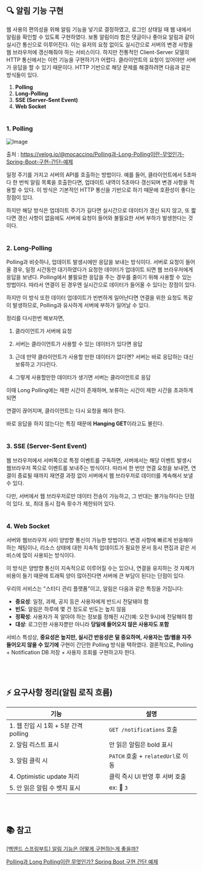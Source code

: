 ## 🔍 알림 기능 구현

웹 사용의 편의성을 위해 알림 기능을 넣기로 결정하였고, 로그인 상태일 때 웹 내에서 알림을 확인할 수 있도록 구현하였다. 보통 알림이라 함은 댓글이나 좋아요 알림과 같이 실시간 통신으로 이루어진다. 이는 유저의 요청 없이도 실시간으로 서버의 변경 사항을 웹 브라우저에 갱신해줘야 하는 서비스이다. 하지만 전통적인 Client-Server 모델의 HTTP 통신에서는 이런 기능을 구현하기가 어렵다. 클라이언트의 요청이 있어야만 서버가 응답을 할 수 있기 때문이다. HTTP 기반으로 해당 문제를 해결하려면 다음과 같은 방식들이 있다.

1. **Polling**
2. **Long-Polling**
3. **SSE (Server-Sent Event)**
4. **Web Socket**
<br></br>
### 1. Polling

![Image](https://github.com/user-attachments/assets/e0ce12cd-da0e-4d00-8a7d-8963fff623ec)

출처 : https://velog.io/@mocaccino/Polling과-Long-Polling이란-무엇인가-Spring-Boot-구현-간단-예제

일정 주기를 가지고 서버의 API를 호출하는 방법이다. 예를 들어, 클라이언트에서 5초마다 한 번씩 알림 목록을 호출한다면, 업데이트 내역이 5초마다 갱신되며 변경 사항을 적용할 수 있다. 이 방식은 기본적인 HTTP 통신을 기반으로 하기 때문에 호환성이 좋다는 장점이 있다.

하지만 해당 방식은 업데이트 주기가 길다면 실시간으로 데이터가 갱신 되지 않고, 또 짧다면 갱신 사항이 없음에도 서버에 요청이 들어와 불필요한 서버 부하가 발생한다는 것이다.
<br></br>
### 2. Long-Polling

Polling과 비슷하나, 업데이트 발생시에만 응답을 보내는 방식이다. 서버로 요청이 들어올 경우, 일정 시간동안 대기하였다가 요청한 데이터가 업데이트 되면 웹 브라우저에게 응답을 보낸다. Polling에서 불필요한 응답을 주는 경우를 줄이기 위해 사용할 수 있는 방법이다. 따라서 연결이 된 경우엔 실시간으로 데이터가 들어올 수 있다는 장점이 있다.

하지만 이 방식 또한 데이터 업데이트가 빈번하게 일어난다면 연결을 위한 요청도 똑같이 발생하므로, Polling과 유사하게 서버에 부하가 일어날 수 있다.

정리를 다시한번 해보자면,

1. 클라이언트가 서버에 요청

2. 서버는 클라이언트가 사용할 수 있는 데이터가 있다면 응답

3. 근데 만약 클라이언트가 사용할 만한 데이터가 없다면? 서버는 바로 응답하는 대신 보류하고 기다린다.

4. 그렇게 사용할만한 데이터가 생기면 서버는 클라이언트로 응답

이때 Long Polling에는 제한 시간이 존재하며, 보류하는 시간이 제한 시간을 초과하게 되면

연결이 끊어지며, 클라이언트는 다시 요청을 해야 한다.

바로 응답을 하지 않는다는 특징 때문에 **Hanging GET**이라고도 불린다.
<br></br>
### **3. SSE (Server-Sent Event)**

웹 브라우저에서 서버쪽으로 특정 이벤트를 구독하면, 서버에서는 해당 이벤트 발생시 웹브라우저 쪽으로 이벤트를 보내주는 방식이다. 따라서 한 번만 연결 요청을 보내면, 연결이 종료될 때까지 재연결 과정 없이 서버에서 웹 브라우저로 데이터를 계속해서 보낼 수 있다.

다만, 서버에서 웹 브라우저로만 데이터 전송이 가능하고, 그 반대는 불가능하다는 단점이 있다. 또, 최대 동시 접속 횟수가 제한되어 있다.
<br></br>
### **4. Web Socket**

서버와 웹브라우저 사이 양방향 통신이 가능한 방법이다. 변경 사항에 빠르게 반응해야하는 채팅이나, 리소스 상태에 대한 지속적 업데이트가 필요한 문서 동시 편집과 같은 서비스에 많이 사용되는 방식이다.

이 방식은 양방향 통신이 지속적으로 이루어질 수는 있으나, 연결을 유지하는 것 자체가 비용이 들기 때문에 트래픽 양이 많아진다면 서버에 큰 부담이 된다는 단점이 있다.

우리의 서비스는 "스터디 관리 플랫폼"이고, 알림은 다음과 같은 특징을 가집니다:

- **중요성**: 일정, 과제, 공지 등은 사용자에게 반드시 전달돼야 함
- **빈도**: 알림은 하루에 몇 건 정도로 빈도는 높지 않음
- **정확성**: 사용자가 꼭 알아야 하는 정보를 정해진 시간(예: 오전 9시)에 전달해야 함
- **대상**: 로그인한 사용자뿐만 아니라 **당일에 들어오지 않은 사용자도 포함**

서비스 특성상, **중요성은 높지만, 실시간 반응성은 덜 중요하며, 사용자는 앱/웹을 자주 들어오지 않을 수 있기에** 구현이 간단한 Polling 방식을 택하였다. 결론적으로, Polling + Notification DB 저장 + 사용자 조회를 구현하고자 한다.
<br></br>
<br></br>
## ⚡️ 요구사항 정리(알림 로직 흐름)

| 기능 | 설명 |
| --- | --- |
| 1. 웹 진입 시 1회 + 5분 간격 polling | `GET /notifications` 호출 |
| 2. 알림 리스트 표시 | 안 읽은 알림은 bold 표시 |
| 3. 알림 클릭 시 | `PATCH` 호출 + `relatedUrl`로 이동 |
| 4. Optimistic update 처리 | 클릭 즉시 UI 반영 후 서버 호출 |
| 5. 안 읽은 알림 수 뱃지 표시 | ex: 🔔 `3` |
<br></br>
## 📚 참고
[[백엔드 스프링부트] 알림 기능은 어떻게 구현하는게 좋을까?](https://taemham.github.io/posts/Implementing_Notification/)

[Polling과 Long Polling이란 무엇인가? Spring Boot 구현 간단 예제](https://velog.io/@mocaccino/Polling%EA%B3%BC-Long-Polling%EC%9D%B4%EB%9E%80-%EB%AC%B4%EC%97%87%EC%9D%B8%EA%B0%80-Spring-Boot-%EA%B5%AC%ED%98%84-%EA%B0%84%EB%8B%A8-%EC%98%88%EC%A0%9C)
